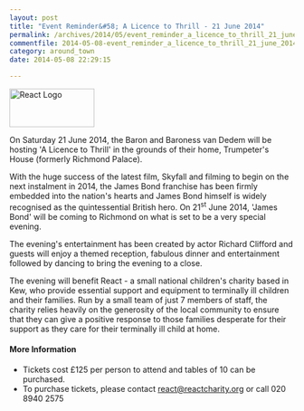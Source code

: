 ```yaml
---
layout: post
title: "Event Reminder&#58; A Licence to Thrill - 21 June 2014"
permalink: /archives/2014/05/event_reminder_a_licence_to_thrill_21_june_2014.html
commentfile: 2014-05-08-event_reminder_a_licence_to_thrill_21_june_2014
category: around_town
date: 2014-05-08 22:29:15

---
```


<a href="/assets/images/2014/React-Logo.jpg" title="See larger version of - React Logo"><img src="/assets/images/2014/React-Logo_thumb.jpg" width="150" height="68" alt="React Logo" class="photo right" /></a>

On Saturday 21 June 2014, the Baron and Baroness van Dedem will be hosting 'A Licence to Thrill' in the grounds of their home, Trumpeter's House (formerly Richmond Palace).

With the huge success of the latest film, Skyfall and filming to begin on the next instalment in 2014, the James Bond franchise has been firmly embedded into the nation's hearts and James Bond himself is widely recognised as the quintessential British hero. On 21<sup>st</sup> June 2014, 'James Bond' will be coming to Richmond on what is set to be a very special evening.

The evening's entertainment has been created by actor Richard Clifford and guests will enjoy a themed reception, fabulous dinner and entertainment followed by dancing to bring the evening to a close.

The evening will benefit React - a small national children's charity based in Kew, who provide essential support and equipment to terminally ill children and their families. Run by a small team of just 7 members of staff, the charity relies heavily on the generosity of the local community to ensure that they can give a positive response to those families desperate for their support as they care for their terminally ill child at home.

#### More Information

-   Tickets cost £125 per person to attend and tables of 10 can be purchased.
-   To purchase tickets, please contact <react@reactcharity.org> or call 020 8940 2575
